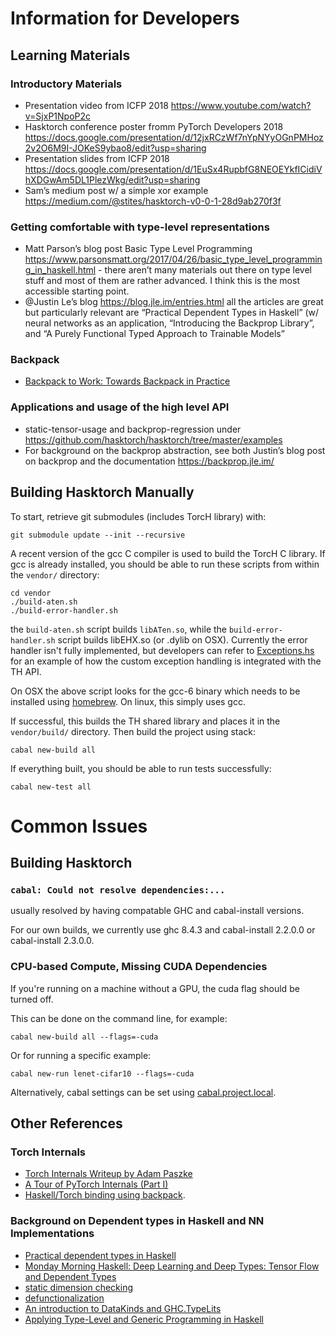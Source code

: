 # Information for Developers

## Learning Materials

### Introductory Materials

- Presentation video from ICFP 2018 https://www.youtube.com/watch?v=SjxP1NpoP2c
- Hasktorch conference poster fromm PyTorch Developers 2018 https://docs.google.com/presentation/d/12jxRCzWf7nYpNYyOGnPMHoz2v2O6M9I-JOKeS9ybao8/edit?usp=sharing
- Presentation slides from ICFP 2018 https://docs.google.com/presentation/d/1EuSx4RupbfG8NEOEYkfICidiVhXDGwAm5DL1PlezWkg/edit?usp=sharing
- Sam’s medium post w/ a simple xor example https://medium.com/@stites/hasktorch-v0-0-1-28d9ab270f3f

### Getting comfortable with type-level representations

- Matt Parson’s blog post Basic Type Level Programming https://www.parsonsmatt.org/2017/04/26/basic_type_level_programming_in_haskell.html - there aren’t many materials out there on type level stuff and most of them are rather advanced. I think this is the most accessible starting point.
- @Justin Le’s blog https://blog.jle.im/entries.html all the articles are great but particularly relevant are “Practical Dependent Types in Haskell” (w/ neural networks as an application, “Introducing the Backprop Library”, and “A Purely Functional Typed Approach to Trainable Models”

### Backpack

- [Backpack to Work: Towards Backpack in Practice](https://www.youtube.com/watch?v=A3ehG4GQpxU)

### Applications and usage of the high level API

- static-tensor-usage and backprop-regression under https://github.com/hasktorch/hasktorch/tree/master/examples
- For background on the backprop abstraction, see both Justin’s blog post on backprop and the documentation https://backprop.jle.im/

## Building Hasktorch Manually

To start, retrieve git submodules (includes TorcH library) with:

```
git submodule update --init --recursive
```

A recent version of the gcc C compiler is used to build the TorcH C library. If
gcc is already installed, you should be able to run these scripts from
within the `vendor/` directory:

```
cd vendor
./build-aten.sh
./build-error-handler.sh
```

the `build-aten.sh` script builds `libATen.so`, while the
`build-error-handler.sh` script builds libEHX.so (or .dylib on OSX). Currently
the error handler isn't fully implemented, but developers can refer to
[Exceptions.hs](https://github.com/austinvhuang/hasktorch/blob/master/core/src/Torch/Core/Exceptions.hs)
for an example of how the custom exception handling is integrated with the TH
API.

On OSX the above script looks for the gcc-6 binary which needs to be installed
using [homebrew](https://brew.sh/). On linux, this simply uses gcc. 

If successful, this builds the TH shared library and places it in the
`vendor/build/` directory. Then build the project using stack:

```
cabal new-build all
```

If everything built, you should be able to run tests successfully:

```
cabal new-test all
```

# Common Issues

## Building Hasktorch

### `cabal: Could not resolve dependencies:...`

usually resolved by having compatable GHC and cabal-install versions.

For our own builds, we currently use ghc 8.4.3 and cabal-install 2.2.0.0 or cabal-install 2.3.0.0.

### CPU-based Compute, Missing CUDA Dependencies

If you're running on a machine without a GPU, the cuda flag should be turned off. 

This can be done on the command line, for example:

```
cabal new-build all --flags=-cuda
```

Or for running a specific example:

```
cabal new-run lenet-cifar10 --flags=-cuda
```

Alternatively, cabal settings can be set using [cabal.project.local](https://www.haskell.org/cabal/users-guide/nix-local-build.html#configuring-builds-with-cabal-project).

## Other References

### Torch Internals

- [Torch Internals Writeup by Adam Paszke](https://apaszke.github.io/torch-internals.html) 
- [A Tour of PyTorch Internals (Part I)](http://pytorch.org/2017/05/11/Internals.html)
- [Haskell/Torch binding using backpack](http://blog.ezyang.com/2017/08/backpack-for-deep-learning/).

###  Background on Dependent types in Haskell and NN Implementations

- [Practical dependent types in Haskell](https://blog.jle.im/entry/practical-dependent-types-in-haskell-1.html)
- [Monday Morning Haskell: Deep Learning and Deep Types: Tensor Flow and Dependent Types](https://mmhaskell.com/blog/2017/9/11/deep-learning-and-deep-types-tensor-flow-and-dependent-types)
- [static dimension checking](http://dis.um.es/~alberto/hmatrix/static.html)
- [defunctionalization](https://typesandkinds.wordpress.com/2013/04/01/defunctionalization-for-the-win/)
- [An introduction to DataKinds and GHC.TypeLits](http://ponies.io/posts/2014-07-30-typelits.html)
- [Applying Type-Level and Generic Programming in Haskell](https://www.cs.ox.ac.uk/projects/utgp/school/andres.pdf)